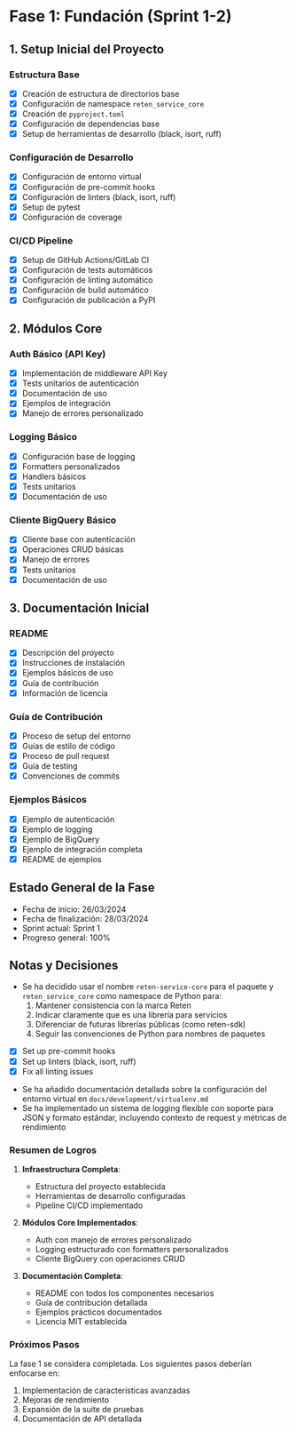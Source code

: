 # Fase 1: Fundación (Sprint 1-2)

## 1. Setup Inicial del Proyecto

### Estructura Base
- [x] Creación de estructura de directorios base
- [x] Configuración de namespace `reten_service_core`
- [x] Creación de `pyproject.toml`
- [x] Configuración de dependencias base
- [x] Setup de herramientas de desarrollo (black, isort, ruff)

### Configuración de Desarrollo
- [x] Configuración de entorno virtual
- [x] Configuración de pre-commit hooks
- [x] Configuración de linters (black, isort, ruff)
- [x] Setup de pytest
- [x] Configuración de coverage

### CI/CD Pipeline
- [x] Setup de GitHub Actions/GitLab CI
- [x] Configuración de tests automáticos
- [x] Configuración de linting automático
- [x] Configuración de build automático
- [x] Configuración de publicación a PyPI

## 2. Módulos Core

### Auth Básico (API Key)
- [x] Implementación de middleware API Key
- [x] Tests unitarios de autenticación
- [x] Documentación de uso
- [x] Ejemplos de integración
- [x] Manejo de errores personalizado

### Logging Básico
- [x] Configuración base de logging
- [x] Formatters personalizados
- [x] Handlers básicos
- [x] Tests unitarios
- [x] Documentación de uso

### Cliente BigQuery Básico
- [x] Cliente base con autenticación
- [x] Operaciones CRUD básicas
- [x] Manejo de errores
- [x] Tests unitarios
- [x] Documentación de uso

## 3. Documentación Inicial

### README
- [x] Descripción del proyecto
- [x] Instrucciones de instalación
- [x] Ejemplos básicos de uso
- [x] Guía de contribución
- [x] Información de licencia

### Guía de Contribución
- [x] Proceso de setup del entorno
- [x] Guías de estilo de código
- [x] Proceso de pull request
- [x] Guía de testing
- [x] Convenciones de commits

### Ejemplos Básicos
- [x] Ejemplo de autenticación
- [x] Ejemplo de logging
- [x] Ejemplo de BigQuery
- [x] Ejemplo de integración completa
- [x] README de ejemplos

## Estado General de la Fase
- Fecha de inicio: 26/03/2024
- Fecha de finalización: 28/03/2024
- Sprint actual: Sprint 1
- Progreso general: 100%

## Notas y Decisiones
- Se ha decidido usar el nombre `reten-service-core` para el paquete y `reten_service_core` como namespace de Python para:
  1. Mantener consistencia con la marca Reten
  2. Indicar claramente que es una librería para servicios
  3. Diferenciar de futuras librerías públicas (como reten-sdk)
  4. Seguir las convenciones de Python para nombres de paquetes

- [x] Set up pre-commit hooks
- [x] Set up linters (black, isort, ruff)
- [x] Fix all linting issues
- Se ha añadido documentación detallada sobre la configuración del entorno virtual en `docs/development/virtualenv.md`
- Se ha implementado un sistema de logging flexible con soporte para JSON y formato estándar, incluyendo contexto de request y métricas de rendimiento

### Resumen de Logros
1. **Infraestructura Completa**:
   - Estructura del proyecto establecida
   - Herramientas de desarrollo configuradas
   - Pipeline CI/CD implementado

2. **Módulos Core Implementados**:
   - Auth con manejo de errores personalizado
   - Logging estructurado con formatters personalizados
   - Cliente BigQuery con operaciones CRUD

3. **Documentación Completa**:
   - README con todos los componentes necesarios
   - Guía de contribución detallada
   - Ejemplos prácticos documentados
   - Licencia MIT establecida

### Próximos Pasos
La fase 1 se considera completada. Los siguientes pasos deberían enfocarse en:
1. Implementación de características avanzadas
2. Mejoras de rendimiento
3. Expansión de la suite de pruebas
4. Documentación de API detallada
